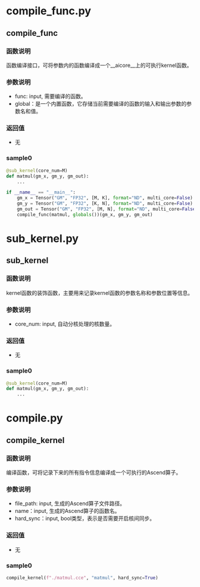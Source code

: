 # compile_func.py



## compile_func

### 函数说明  
函数编译接口，可将参数内的函数编译成一个__aicore__上的可执行kernel函数。

### 参数说明  
- func: input, 需要编译的函数。
- global：是一个内置函数，它存储当前需要编译的函数的输入和输出参数的参数名和值。

### 返回值
- 无

### sample0  
```python
@sub_kernel(core_num=M)
def matmul(gm_x, gm_y, gm_out): 
    ...

if __name__ == "__main__":
    gm_x = Tensor("GM", "FP32", [M, K], format="ND", multi_core=False)
    gm_y = Tensor("GM", "FP32", [K, N], format="ND", multi_core=False)
    gm_out = Tensor("GM", "FP32", [M, N], format="ND", multi_core=False)
    compile_func(matmul, globals())(gm_x, gm_y, gm_out)
```


# sub_kernel.py

## sub_kernel

### 函数说明  
kernel函数的装饰函数，主要用来记录kernel函数的参数名称和参数位置等信息。

### 参数说明  
- core_num: input, 自动分核处理的核数量。

### 返回值
- 无

### sample0  
```python
@sub_kernel(core_num=M)
def matmul(gm_x, gm_y, gm_out): 
    ...
```

# compile.py


## compile_kernel

### 函数说明  
编译函数，可将记录下来的所有指令信息编译成一个可执行的Ascend算子。

### 参数说明  
- file_path: input, 生成的Ascend算子文件路径。
- name：input, 生成的Ascend算子的函数名。
- hard_sync：input, bool类型，表示是否需要开启核间同步。

### 返回值
- 无

### sample0  
```python
compile_kernel(f"./matmul.cce", "matmul", hard_sync=True)
```
